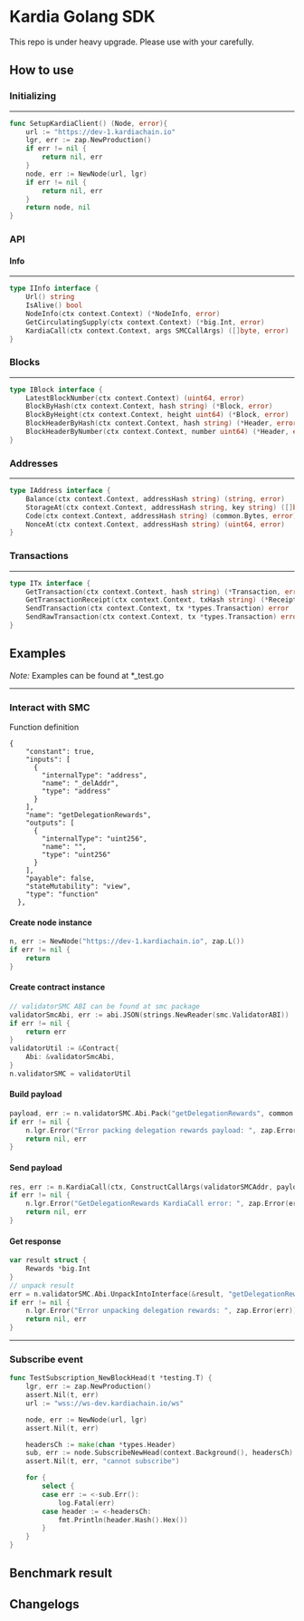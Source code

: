 # Kardia Golang SDK

This repo is under heavy upgrade. Please use with your carefully.

## How to use

### Initializing

-----

```go
func SetupKardiaClient() (Node, error){
	url := "https://dev-1.kardiachain.io"
	lgr, err := zap.NewProduction()
	if err != nil {
        return nil, err
    }
    node, err := NewNode(url, lgr)
    if err != nil {
    	return nil, err
    }
    return node, nil
}

```

### API

#### Info

------

```go
type IInfo interface {
    Url() string
    IsAlive() bool
    NodeInfo(ctx context.Context) (*NodeInfo, error)
    GetCirculatingSupply(ctx context.Context) (*big.Int, error)
    KardiaCall(ctx context.Context, args SMCCallArgs) ([]byte, error)
}
```

### Blocks

------

```go
type IBlock interface {
	LatestBlockNumber(ctx context.Context) (uint64, error)
	BlockByHash(ctx context.Context, hash string) (*Block, error)
	BlockByHeight(ctx context.Context, height uint64) (*Block, error)
	BlockHeaderByHash(ctx context.Context, hash string) (*Header, error)
	BlockHeaderByNumber(ctx context.Context, number uint64) (*Header, error)
}
```

### Addresses

------

```go
type IAddress interface {
    Balance(ctx context.Context, addressHash string) (string, error)
    StorageAt(ctx context.Context, addressHash string, key string) ([]byte, error)
    Code(ctx context.Context, addressHash string) (common.Bytes, error)
    NonceAt(ctx context.Context, addressHash string) (uint64, error)
}
```

### Transactions

------

```go
type ITx interface {
    GetTransaction(ctx context.Context, hash string) (*Transaction, error)
    GetTransactionReceipt(ctx context.Context, txHash string) (*Receipt, error)
    SendTransaction(ctx context.Context, tx *types.Transaction) error
    SendRawTransaction(ctx context.Context, tx *types.Transaction) error
}
```

## Examples

_Note:_ Examples can be found at *_test.go

---

### Interact with SMC

Function definition

```shell
{
    "constant": true,
    "inputs": [
      {
        "internalType": "address",
        "name": "_delAddr",
        "type": "address"
      }
    ],
    "name": "getDelegationRewards",
    "outputs": [
      {
        "internalType": "uint256",
        "name": "",
        "type": "uint256"
      }
    ],
    "payable": false,
    "stateMutability": "view",
    "type": "function"
  },
```

#### Create node instance

```go
n, err := NewNode("https://dev-1.kardiachain.io", zap.L())
if err != nil {
	return 
}

```

#### Create contract instance

```go
// validatorSMC ABI can be found at smc package
validatorSmcAbi, err := abi.JSON(strings.NewReader(smc.ValidatorABI))
if err != nil {
    return err
}
validatorUtil := &Contract{
    Abi: &validatorSmcAbi,
}
n.validatorSMC = validatorUtil
```

#### Build payload

```go
payload, err := n.validatorSMC.Abi.Pack("getDelegationRewards", common.HexToAddress(delegatorAddress))
if err != nil {
    n.lgr.Error("Error packing delegation rewards payload: ", zap.Error(err))
    return nil, err
}
```

#### Send payload

```go
res, err := n.KardiaCall(ctx, ConstructCallArgs(validatorSMCAddr, payload))
if err != nil {
    n.lgr.Error("GetDelegationRewards KardiaCall error: ", zap.Error(err))
    return nil, err
}
```

#### Get response

```go
var result struct {
    Rewards *big.Int
}
// unpack result
err = n.validatorSMC.Abi.UnpackIntoInterface(&result, "getDelegationRewards", res)
if err != nil {
    n.lgr.Error("Error unpacking delegation rewards: ", zap.Error(err))
    return nil, err
}
```

---

### Subscribe event

```go
func TestSubscription_NewBlockHead(t *testing.T) {
	lgr, err := zap.NewProduction()
	assert.Nil(t, err)
	url := "wss://ws-dev.kardiachain.io/ws"

	node, err := NewNode(url, lgr)
	assert.Nil(t, err)

	headersCh := make(chan *types.Header)
	sub, err := node.SubscribeNewHead(context.Background(), headersCh)
	assert.Nil(t, err, "cannot subscribe")

	for {
		select {
		case err := <-sub.Err():
			log.Fatal(err)
		case header := <-headersCh:
			fmt.Println(header.Hash().Hex())
		}
	}
}

```

## Benchmark result

## Changelogs